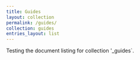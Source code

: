 ```yaml
---
title: Guides
layout: collection
permalink: /guides/
collection: guides
entries_layout: list
---
```


Testing the document listing for collection '_guides`.
